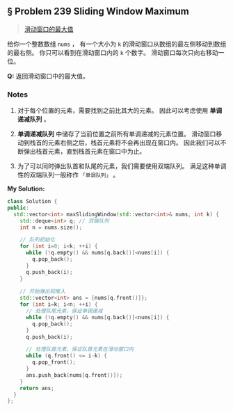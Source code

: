 ## § Problem 239 Sliding Window Maximum
> [滑动窗口的最大值](
https://leetcode-cn.com/problems/sliding-window-maximum/)

给你一个整数数组 `nums` ，
有一个大小为 `k` 的滑动窗口从数组的最左侧移动到数组的最右侧。
你只可以看到在滑动窗口内的 `k` 个数字。
滑动窗口每次只向右移动一位。

**Q:** 返回滑动窗口中的最大值。


### Notes
1. 对于每个位置的元素，需要找到之前比其大的元素。
因此可以考虑使用 **单调递减队列** 。

1. **单调递减队列** 中储存了当前位置之前所有单调递减的元素位置。
滑动窗口移动到栈首的元素右侧之后，栈首元素将不会再出现在窗口内。
因此我们可以不断弹出栈首元素，直到栈首元素在窗口中为止。

1. 为了可以同时弹出队首和队尾的元素，我们需要使用双端队列。
满足这种单调性的双端队列一般称作 `「单调队列」` 。


**My Solution:** 
```cpp
class Solution {
public:
  std::vector<int> maxSlidingWindow(std::vector<int>& nums, int k) {
    std::deque<int> q; // 双端队列
    int n = nums.size();

    // 队列初始化
    for (int i=0; i<k; ++i) {
      while (!q.empty() && nums[q.back()]<nums[i]) {
        q.pop_back();
      }
      q.push_back(i);
    }
     
    // 开始弹出和推入
    std::vector<int> ans = {nums[q.front()]};
    for (int i=k; i<n; ++i) {
      // 处理队尾元素，保证单调递减
      while (!q.empty() && nums[q.back()]<nums[i]) {
        q.pop_back();
      }
      q.push_back(i);

      // 处理队首元素，保证队首元素在滑动窗口内
      while (q.front() <= i-k) {
        q.pop_front();
      }
      ans.push_back(nums[q.front()]);
    }
    return ans;
  }
};
```

